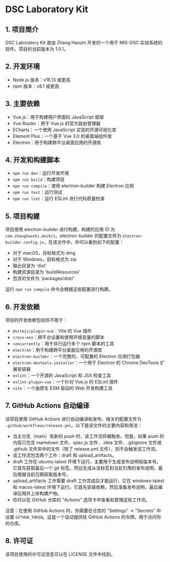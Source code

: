 # DSC Laboratory Kit

## 1. 项目简介

DSC Laboratory Kit 是由 Zhang Haozhi 开发的一个用于 MIS-DSC 实验系统的软件。项目的当前版本为 1.0.1。

## 2. 开发环境

- Node.js 版本：v16.13 或更高
- npm 版本：v8.1 或更高

## 3. 主要依赖

- Vue.js：用于构建用户界面的 JavaScript 框架
- Vue Router：用于 Vue.js 的官方路由管理器
- ECharts：一个使用 JavaScript 实现的开源可视化库
- Element Plus：一个基于 Vue 3.0 的桌面端组件库
- Electron：用于构建跨平台桌面应用的开源库

## 4. 开发和构建脚本

- `npm run dev`：运行开发环境
- `npm run build`：构建项目
- `npm run compile`：使用 electron-builder 构建 Electron 应用
- `npm run test`：运行测试
- `npm run lint`：运行 ESLint 进行代码质量检查

## 5. 项目构建

项目使用 electron-builder 进行构建，构建的应用 ID 为 `com.zhanghaozhi.dsckit`。electron-builder 的配置文件为 `electron-builder.config.js`，在该文件中，你可以看到如下的配置：

- 对于 macOS，目标格式为 dmg
- 对于 Windows，目标格式为 zip
- 输出目录为 'dist'
- 构建资源目录为 'buildResources'
- 包含的文件为 'packages/dist/'

运行 `npm run compile` 命令会根据这些配置进行构建。

## 6. 开发依赖

项目的开发依赖包括但不限于：

- `@vitejs/plugin-vue`：Vite 的 Vue 插件
- `cross-env`：跨平台设置和使用环境变量的脚本
- `concurrently`：用于并行运行多个 npm 脚本的工具
- `electron`：用于构建跨平台桌面应用的开源库
- `electron-builder`：一个完整的、可配置的 Electron 应用打包器
- `electron-devtools-installer`：一个用于 Electron 的 Chrome DevTools 扩展安装器
- `eslint`：一个开源的 JavaScript 和 JSX 检查工具
- `eslint-plugin-vue`：一个针对 Vue.js 的 ESLint 插件
- `vite`：一个由原生 ESM 驱动的 Web 开发构建工具

## 7. GitHub Actions 自动编译

该项目使用 GitHub Actions 进行自动编译和发布。相关的配置文件为 `.github/workflows/release.yml`。以下是该文件的主要内容和用法：

- 当主分支（main）有新的 push 时，该工作流将被触发。但是，如果 push 的内容只包含 markdown 文件、spec.js 文件、.idea 文件、.gitignore 文件或 .github 文件夹中的文件（除了 release.yml 文件），则不会触发该工作流。
- 该工作流包含两个工作：draft 和 upload_artifacts。
- draft 工作在 ubuntu-latest 环境下运行，主要用于生成发布说明和版本号。它首先获取最后一个 git 标签，然后生成从该标签到当前引用的发布说明，最后根据当前日期获取版本号。
- upload_artifacts 工作需要 draft 工作完成后才能运行，它在 windows-latest 和 macos-latest 环境下运行。它首先安装依赖，然后准备发布说明，最后编译应用并上传构建产物。
- 你可以在 GitHub 仓库的 "Actions" 选项卡中查看和管理这些工作流。

注意：在使用 GitHub Actions 时，你需要在仓库的 "Settings" -> "Secrets" 中设置 `GITHUB_TOKEN`。这是一个自动提供给 GitHub Actions 的令牌，用于访问你的仓库。

## 8. 许可证

该项目使用的许可证信息可以在 LICENSE 文件中找到。
